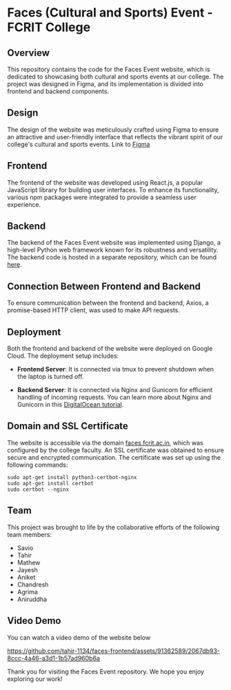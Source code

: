 # Faces (Cultural and Sports) Event - FCRIT College

## Overview
This repository contains the code for the Faces Event website, which is dedicated to showcasing both cultural and sports events at our college. The project was designed in Figma, and its implementation is divided into frontend and backend components.

## Design
The design of the website was meticulously crafted using Figma to ensure an attractive and user-friendly interface that reflects the vibrant spirit of our college's cultural and sports events. Link to [Figma](https://www.figma.com/file/Ht14lagBlajIk2jRYy2iVp/FACES-2023?type=design&node-id=0-1&mode=design&t=fwSObRzHWRFTE9T9-0)

## Frontend
The frontend of the website was developed using React.js, a popular JavaScript library for building user interfaces. To enhance its functionality, various npm packages were integrated to provide a seamless user experience.

## Backend
The backend of the Faces Event website was implemented using Django, a high-level Python web framework known for its robustness and versatility. The backend code is hosted in a separate repository, which can be found [here](https://github.com/jayesnc2512/facesBackend).

## Connection Between Frontend and Backend
To ensure communication between the frontend and backend, Axios, a promise-based HTTP client, was used to make API requests.

## Deployment
Both the frontend and backend of the website were deployed on Google Cloud. The deployment setup includes:

- **Frontend Server**: It is connected via tmux to prevent shutdown when the laptop is turned off.

- **Backend Server**: It is connected via Nginx and Gunicorn for efficient handling of incoming requests. You can learn more about Nginx and Gunicorn in this [DigitalOcean tutorial](https://www.digitalocean.com/community/tutorials/how-to-set-up-django-with-postgres-nginx-and-gunicorn-on-ubuntu-22-04).

## Domain and SSL Certificate
The website is accessible via the domain [faces.fcrit.ac.in](https://faces.fcrit.ac.in), which was configured by the college faculty. An SSL certificate was obtained to ensure secure and encrypted communication. The certificate was set up using the following commands:

```shell
sudo apt-get install python3-certbot-nginx
sudo apt-get install certbot
sudo certbot --nginx
```

## Team
This project was brought to life by the collaborative efforts of the following team members:
- Savio
- Tahir
- Mathew
- Jayesh
- Aniket
- Chandresh
- Agrima
- Aniruddha

## Video Demo
You can watch a video demo of the website below

https://github.com/tahir-1134/faces-frontend/assets/91362589/2067db93-8ccc-4a46-a3d1-1b57ad960b6a



Thank you for visiting the Faces Event repository. We hope you enjoy exploring our work!
